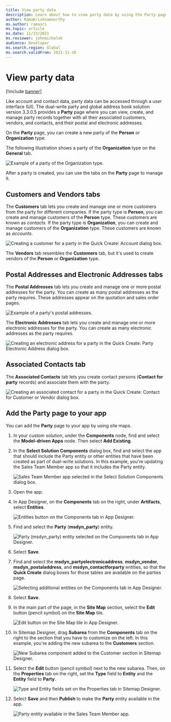 ```yaml
---
title: View party data
description: Learn about how to view party data by using the Party page, including a list of how to add the Party page to your app.
author: RamaKrishnamoorthy 
ms.author: ramasri
ms.topic: article
ms.date: 11/23/2021
ms.reviewer: johnmichalak
audience: Developer
ms.search.region: Global
ms.search.validFrom: 2021-11-16
---
```


# View party data

[!include [banner](../../includes/banner.md)]



Like account and contact data, party data can be accessed through a user interface (UI). The dual-write party and global address book solution version 3.3.0.5 provides a **Party** page where you can view, create, and manage party records together with all their associated customers, vendors, and contacts, and their postal and electronic addresses.

On the **Party** page, you can create a new party of the **Person** or **Organization** type.

The following illustration shows a party of the **Organization** type on the **General** tab.

![Example of a party of the Organization type.](media/ViewParty_Image1.PNG)

After a party is created, you can use the tabs on the **Party** page to manage it.

## Customers and Vendors tabs

The **Customers** tab lets you create and manage one or more customers from the party for different companies. If the party type is **Person**, you can create and manage customers of the **Person** type. These customers are known as *contacts*. If the party type is **Organization**, you can create and manage customers of the **Organization** type. These customers are known as *accounts*. 

![Creating a customer for a party in the Quick Create: Account dialog box.](media/ViewParty_Image2.PNG)

The **Vendors** tab resembles the **Customers** tab, but it's used to create vendors of the **Person** or **Organization** type.

## Postal Addresses and Electronic Addresses tabs

The **Postal Addresses** tab lets you create and manage one or more postal addresses for the party. You can create as many postal addresses as the party requires. These addresses appear on the quotation and sales order pages.

![Example of a party's postal addresses.](media/ViewParty_Image3.PNG)

The **Electronic Addresses** tab lets you create and manage one or more electronic addresses for the party. You can create as many electronic addresses as the party requires.

![Creating an electronic address for a party in the Quick Create: Party Electronic Address dialog box.](media/ViewParty_Image4.PNG)

## Associated Contacts tab

The **Associated Contacts** tab lets you create contact persons (**Contact for party** records) and associate them with the party.

![Creating an associated contact for a party in the Quick Create: Contact for Customer or Vendor dialog box.](media/ViewParty_Image5.PNG)

## Add the Party page to your app

You can add the **Party** page to your app by using site maps.

1. In your custom solution, under the **Components** node, find and select the **Model-driven Apps** node. Then select **Add Existing**.
2. In the **Select Solution Components** dialog box, find and select the app that should include the Party entity or other entities that have been created as part of dual-write solutions. In this example, you're updating the Sales Team Member app so that it includes the Party entity.

    ![Sales Team Member app selected in the Select Solution Components dialog box.](media/ViewParty_Image6.png)

3. Open the app.
4. In App Designer, on the **Components** tab on the right, under **Artifacts**, select **Entities**.

    ![Entities button on the Components tab in App Designer.](media/ViewParty_Image7.png)

5. Find and select the **Party** (**msdyn_party**) entity.

    ![Party (msdyn_party) entity selected on the Components tab in App Designer.](media/ViewParty_Image8.png)

6. Select **Save**.
7. Find and select the **msdyn_partyelectronicaddress**, **msdyn_vendor**, **msdyn_postaladdress**, and **msdyn_contactforparty** entities, so that the **Quick Create** dialog boxes for those tables are available on the parties page.

    ![Selecting additional entities on the Components tab in App Designer.](media/ViewParty_Image13.PNG)

8. Select **Save**.
9. In the main part of the page, in the **Site Map** section, select the **Edit** button (pencil symbol) on the **Site Map** tile.

    ![Edit button on the Site Map tile in App Designer.](media/ViewParty_Image9.png)

10. In Sitemap Designer, drag **Subarea** from the **Components** tab on the right to the section that you have to customize on the left. In this example, you're adding the new subarea to the **Customers** section.

    ![New Subarea component added to the Customer section in Sitemap Designer.](media/ViewParty_Image10.png)

11. Select the **Edit** button (pencil symbol) next to the new subarea. Then, on the **Properties** tab on the right, set the **Type** field to **Entity** and the **Entity** field to **Party**.

    ![Type and Entity fields set on the Properties tab in Sitemap Designer.](media/ViewParty_Image11.png)

12. Select **Save** and then **Publish** to make the **Party** entity available in the app.

    ![Party entity available in the Sales Team Member app.](media/ViewParty_Image12.png)
